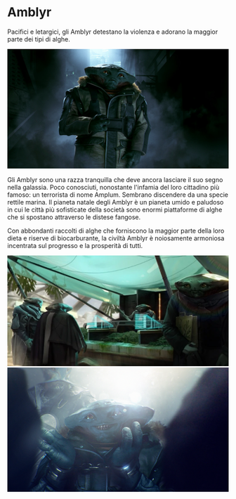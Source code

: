 # Amblyr

Pacifici e letargici, gli Amblyr detestano la violenza e adorano la maggior parte dei tipi di alghe.

![](../../assets/custom_theme/space/images/amblyr/2.webp)

Gli Amblyr sono una razza tranquilla che deve ancora lasciare il suo segno nella galassia.
Poco conosciuti, nonostante l'infamia del loro cittadino più famoso: un terrorista di nome Amplum. Sembrano discendere da una specie rettile marina. Il pianeta natale degli Amblyr è un pianeta umido e paludoso in cui le città più sofisticate della società sono enormi piattaforme di alghe che si spostano attraverso le distese fangose.

Con abbondanti raccolti di alghe che forniscono la maggior parte della loro dieta e riserve di biocarburante, la civiltà Amblyr è noiosamente armoniosa incentrata sul progresso e la prosperità di tutti.

![](../../assets/custom_theme/space/images/amblyr/1.webp)
![](../../assets/custom_theme/space/images/amblyr/3.jpg)
